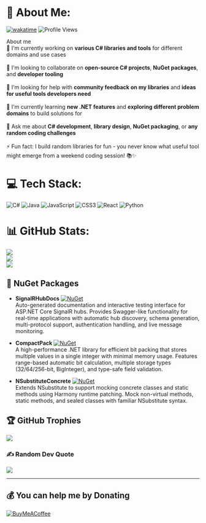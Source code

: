 # 💫 About Me:
[![wakatime](https://wakatime.com/badge/user/ed89fe6f-1e2d-4bfb-925c-df260bce8af4.svg)](https://wakatime.com/@ed89fe6f-1e2d-4bfb-925c-df260bce8af4)
![Profile Views](https://komarev.com/ghpvc/?username=jayarrowz&abbreviated=true)

About me<br>🔭 I'm currently working on **various C# libraries and tools** for different domains and use cases<br><br>👯 I'm looking to collaborate on **open-source C# projects**, **NuGet packages**, and **developer tooling**<br><br>🤝 I'm looking for help with **community feedback on my libraries** and **ideas for useful tools developers need**<br><br>🌱 I'm currently learning **new .NET features** and **exploring different problem domains** to build solutions for<br><br>💬 Ask me about **C# development**, **library design**, **NuGet packaging**, or **any random coding challenges**<br><br>⚡ Fun fact: I build random libraries for fun - you never know what useful tool might emerge from a weekend coding session! 📚✨


# 💻 Tech Stack:
![C#](https://img.shields.io/badge/c%23-%23239120.svg?style=for-the-badge&logo=csharp&logoColor=white) ![Java](https://img.shields.io/badge/java-%23ED8B00.svg?style=for-the-badge&logo=openjdk&logoColor=white) ![JavaScript](https://img.shields.io/badge/javascript-%23323330.svg?style=for-the-badge&logo=javascript&logoColor=%23F7DF1E) ![CSS3](https://img.shields.io/badge/css3-%231572B6.svg?style=for-the-badge&logo=css3&logoColor=white) ![React](https://img.shields.io/badge/react-%2320232a.svg?style=for-the-badge&logo=react&logoColor=%2361DAFB) ![Python](https://img.shields.io/badge/python-3670A0?style=for-the-badge&logo=python&logoColor=ffdd54)
# 📊 GitHub Stats:
![](https://github-readme-stats.vercel.app/api?username=JayArrowz&theme=dark&hide_border=false&include_all_commits=true&count_private=true)<br/>
![](https://nirzak-streak-stats.vercel.app/?user=JayArrowz&theme=dark&hide_border=false)<br/>
![](https://github-readme-stats.vercel.app/api/top-langs/?username=JayArrowz&theme=dark&hide_border=false&include_all_commits=true&count_private=true&layout=compact)


## 📓 NuGet Packages

- **SignalRHubDocs** [![NuGet](https://img.shields.io/nuget/v/SignalRHubDocs.svg)](https://www.nuget.org/packages/SignalRHubDocs)  
  Auto-generated documentation and interactive testing interface for ASP.NET Core SignalR hubs. Provides Swagger-like functionality for real-time applications with automatic hub discovery, schema generation, multi-protocol support, authentication handling, and live message monitoring.

- **CompactPack** [![NuGet](https://img.shields.io/nuget/v/CompactPack.svg)](https://www.nuget.org/packages/CompactPack)  
  A high-performance .NET library for efficient bit packing that stores multiple values in a single integer with minimal memory usage. Features range-based automatic bit calculation, multiple storage types (32/64/256-bit, BigInteger), and type-safe field validation.

- **NSubstituteConcrete** [![NuGet](https://img.shields.io/nuget/v/NSubstituteConcrete.svg)](https://www.nuget.org/packages/NSubstituteConcrete)  
  Extends NSubstitute to support mocking concrete classes and static methods using Harmony runtime patching. Mock non-virtual methods, static methods, and sealed classes with familiar NSubstitute syntax.

## 🏆 GitHub Trophies
![](https://trophygh.kolioaris.xyz/?username=JayArrowz&theme=dark&no-frame=false&no-bg=false&margin-w=4)

### ✍️ Random Dev Quote
![](https://quotes-github-readme.vercel.app/api?type=horizontal&theme=radical)

---

  ## 💰 You can help me by Donating
  [![BuyMeACoffee](https://img.shields.io/badge/Buy%20Me%20a%20Coffee-ffdd00?style=for-the-badge&logo=buy-me-a-coffee&logoColor=black)](https://buymeacoffee.com/jayarrowz) 

  
<!-- Proudly created with GPRM ( https://gprm.itsvg.in ) -->

